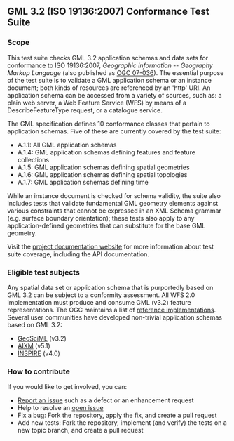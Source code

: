 ## GML 3.2 (ISO 19136:2007) Conformance Test Suite

### Scope

This test suite checks GML 3.2 application schemas and data sets for conformance to 
ISO 19136:2007, _Geographic information -- Geography Markup Language_ (also published 
as [OGC 07-036](http://portal.opengeospatial.org/files/?artifact_id=20509)).
The essential purpose of the test suite is to validate a GML application schema 
or an instance document; both kinds of resources are referenced by an 'http' URI. 
An application schema can be accessed from a variety of sources, such as: a plain 
web server, a Web Feature Service (WFS) by means of a DescribeFeatureType request, 
or a catalogue service.

The GML specification defines 10 conformance classes that pertain to application 
schemas. Five of these are currently covered by the test suite:

* A.1.1: All GML application schemas
* A.1.4: GML application schemas defining features and feature collections 
* A.1.5: GML application schemas defining spatial geometries
* A.1.6: GML application schemas defining spatial topologies
* A.1.7: GML application schemas defining time

While an instance document is checked for schema validity, the suite also includes 
tests that validate fundamental GML geometry elements against various constraints 
that cannot be expressed in an XML Schema grammar (e.g. surface boundary orientation); 
these tests also apply to any application-defined geometries that can substitute 
for the base GML geometry.

Visit the [project documentation website](http://opengeospatial.github.io/ets-gml32/) 
for more information about test suite coverage, including the API documentation.


### Eligible test subjects

Any spatial data set or application schema that is purportedly based on GML 3.2 
can be subject to a conformity assessment. All WFS 2.0 implementation must produce 
and consume GML (v3.2) feature representations. The OGC maintains a list of 
[reference implementations](https://github.com/opengeospatial/cite/wiki/Reference-Implementations).
Several user communities have developed non-trivial application schemas based 
on GML 3.2:

* [GeoSciML](http://www.geosciml.org/) (v3.2)
* [AIXM](http://www.aixm.aero/) (v5.1)
* [INSPIRE](http://inspire.ec.europa.eu/index.cfm/pageid/2/list/xml-schemas) (v4.0)


### How to contribute

If you would like to get involved, you can:

* [Report an issue](https://github.com/opengeospatial/ets-gml32/issues) such as a defect or 
an enhancement request
* Help to resolve an [open issue](https://github.com/opengeospatial/ets-gml32/issues?q=is%3Aopen)
* Fix a bug: Fork the repository, apply the fix, and create a pull request
* Add new tests: Fork the repository, implement (and verify) the tests on a new topic branch, 
and create a pull request
